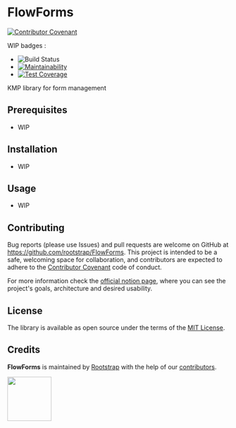 # FlowForms

[![Contributor Covenant](https://img.shields.io/badge/Contributor%20Covenant-2.1-4baaaa.svg)](code_of_conduct.md)

WIP badges :
- ![Build Status](https://github.com/rootstrap/FlowForms/workflows/CI/badge.svg)
- [![Maintainability](https://api.codeclimate.com/v1/badges/FlowForms/maintainability)](https://codeclimate.com/github/rootstrap/FlowForms/maintainability)
- [![Test Coverage](https://api.codeclimate.com/v1/badges/FlowForms/test_coverage)](https://codeclimate.com/github/rootstrap/FlowForms/test_coverage)

KMP library for form management

## Prerequisites
- WIP

## Installation
- WIP

## Usage
- WIP

## Contributing
Bug reports (please use Issues) and pull requests are welcome on GitHub at https://github.com/rootstrap/FlowForms. This project is intended to be a safe, welcoming space for collaboration, and contributors are expected to adhere to the [Contributor Covenant](http://contributor-covenant.org) code of conduct.

For more information check the [official notion page](https://www.notion.so/rootstrap/FlowForms-KMP-library-for-form-management-starting-with-Android-43ee69a08a17450a89cf8db695ec1bd9), where you can see the project's goals, architecture and desired usability.

## License
The library is available as open source under the terms of the [MIT License](https://opensource.org/licenses/MIT).

## Credits
**FlowForms** is maintained by [Rootstrap](http://www.rootstrap.com) with the help of our [contributors](https://github.com/rootstrap/FlowForms/contributors).

[<img src="https://s3-us-west-1.amazonaws.com/rootstrap.com/img/rs.png" width="100"/>](http://www.rootstrap.com)
